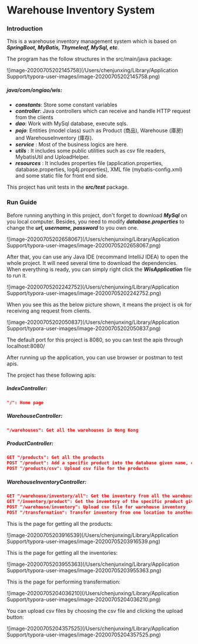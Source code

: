 # Warehouse Inventory System

### Introduction

This is a warehouse inventory management system which is based on ***SpringBoot, MyBatis, Thymeleaf, MySql, etc***.

The program has the follow structures in the src/main/java package:

![image-20200705202145758](/Users/chenjunxing/Library/Application Support/typora-user-images/image-20200705202145758.png)

##### java/com/ongiao/wis:

 * ***constants***: Store some constant variables 
 * ***controller***: Java controllers which can receive and handle HTTP request from the clients
 * ***dao***: Work with MySql database, execute sqls.
 * ***pojo***: Entities (model class) such as Product (商品), Warehouse (庫房) and WarehouseInventory (庫存).  
 * ***service*** : Most of the business logics are here.  
 * ***utils*** : It includes some public utilities such as csv file readers, MybatisUtil and UploadHelper.  
 * ***resources*** : It includes properties file (application.properties, database.properties, log4j.properties), XML file (mybatis-config.xml) and some static file for front end side.

This project has unit tests in the ***src/test*** package.

### Run Guide

Before running anything in this project, don't forget to download ***MySql*** on you local computer. Besides, you need to modify ***database.properties*** to change the ***url, username, password*** to you own one.

![image-20200705202658067](/Users/chenjunxing/Library/Application Support/typora-user-images/image-20200705202658067.png)

After that, you can use any Java IDE (recommand IntelliJ IDEA) to open the whole project. It will need several time to download the dependencies. When everything is ready, you can simply right click the ***WisApplication*** file to run it.

![image-20200705202242752](/Users/chenjunxing/Library/Application Support/typora-user-images/image-20200705202242752.png)

When you see this as the below picture shown, it means the project is ok for receiving ang request from clients.

![image-20200705202050837](/Users/chenjunxing/Library/Application Support/typora-user-images/image-20200705202050837.png)

The default port for this project is 8080, so you can test the apis through localhost:8080/



After running up the application, you can use browser or postman to test apis.

The project has these following apis:

##### IndexController:

```json
"/": Home page
```

##### WarehouseController:

```json
"/warehouses": Get all the warehouses in Hong Kong
```

##### ProductController:

```json
GET "/products": Get all the products
POST "/product": Add a specific product into the database given name, code and weight
POST "/products/csv": Upload csv file for the products
```

##### WarehouseInventoryController:

```json
GET "/warehouse/inventory/all": Get the inventory from all the warehouses based in Hong Kong
GET "/inventory/product": Get the inventory of the specific product given the product code
POST "/warehouse/inventory": Upload csv file for warehouse inventory
POST "/transfermation": Transfer inventory from one location to another location
```



This is the page for getting all the products:

![image-20200705203916539](/Users/chenjunxing/Library/Application Support/typora-user-images/image-20200705203916539.png)

This is the page for getting all the inventories:

![image-20200705203955363](/Users/chenjunxing/Library/Application Support/typora-user-images/image-20200705203955363.png)

This is the page for performing transfermation:

![image-20200705204036210](/Users/chenjunxing/Library/Application Support/typora-user-images/image-20200705204036210.png)

You can upload csv files by choosing the csv file and clicking the upload button:

![image-20200705204357525](/Users/chenjunxing/Library/Application Support/typora-user-images/image-20200705204357525.png)

